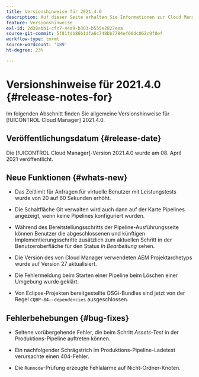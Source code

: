 ```yaml
---
title: Versionshinweise für 2021.4.0
description: Auf dieser Seite erhalten Sie Informationen zur Cloud Manager-Version 2021.4.0.
feature: Versionshinweise
exl-id: 2d38abb1-cfc7-44a9-b303-b555e2827eea
source-git-commit: 5f81fdb86b1dfa6c748bb7784ef00dc062c9f8ef
workflow-type: tm+mt
source-wordcount: '189'
ht-degree: 23%

---
```


# Versionshinweise für 2021.4.0 {#release-notes-for}

Im folgenden Abschnitt finden Sie allgemeine Versionshinweise für [!UICONTROL Cloud Manager] 2021.4.0.

## Veröffentlichungsdatum {#release-date}

Die [!UICONTROL Cloud Manager]-Version 2021.4.0 wurde am 08. April 2021 veröffentlicht.

## Neue Funktionen {#whats-new}

* Das Zeitlimit für Anfragen für virtuelle Benutzer mit Leistungstests wurde von 20 auf 60 Sekunden erhöht.

* Die Schaltfläche Git verwalten wird auch dann auf der Karte Pipelines angezeigt, wenn keine Pipelines konfiguriert wurden.

* Während des Bereitstellungsschritts der Pipeline-Ausführungsseite können Benutzer die abgeschlossenen und künftigen Implementierungsschritte zusätzlich zum aktuellen Schritt in der Benutzeroberfläche für den Status *In Bearbeitung* sehen.

* Die Version des von Cloud Manager verwendeten AEM Projektarchetyps wurde auf Version 27 aktualisiert.

* Die Fehlermeldung beim Starten einer Pipeline beim Löschen einer Umgebung wurde geklärt.

* Von Eclipse-Projekten bereitgestellte OSGi-Bundles sind jetzt von der Regel `CQBP-84--dependencies` ausgeschlossen.

## Fehlerbehebungen {#bug-fixes}

* Seltene vorübergehende Fehler, die beim Schritt *Assets-Test* in der Produktions-Pipeline auftreten können.

* Ein nachfolgender Schrägstrich im Produktions-Pipeline-Ladetest verursachte einen 404-Fehler.

* Die `Runmode`-Prüfung erzeugte Fehlalarme auf Nicht-Ordner-Knoten.